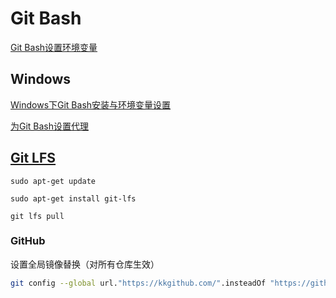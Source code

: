# Git Bash

[Git Bash设置环境变量](https://juejin.cn/s/git%20bash%20%E7%8E%AF%E5%A2%83%E5%8F%98%E6%95%B0)



## Windows

[Windows下Git Bash安装与环境变量设置](https://blog.csdn.net/u012724595/article/details/114740935)

[为Git Bash设置代理](https://jjayyyyyyy.github.io/2019/08/11/git_bash_proxy.html)




## [Git LFS](https://git-lfs.com/)


```
sudo apt-get update

sudo apt-get install git-lfs

git lfs pull
```



### GitHub

设置全局镜像替换（对所有仓库生效）

```bash
git config --global url."https://kkgithub.com/".insteadOf "https://github.com/"
```








